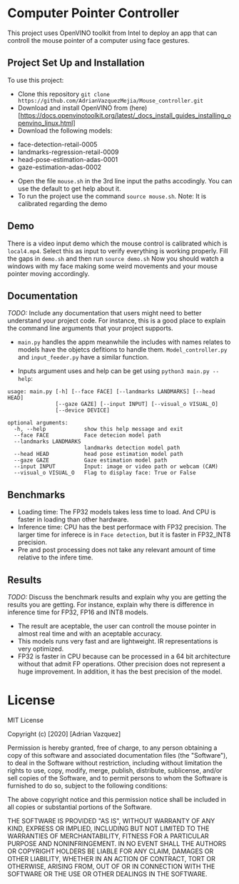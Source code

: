 # Computer Pointer Controller

This project uses OpenVINO toolkit from Intel to deploy an app that can controll the mouse pointer of a computer using  face gestures. 

## Project Set Up and Installation

To use this project:
* Clone this repository `git clone https://github.com/AdrianVazquezMejia/Mouse_controller.git`
* Download and install OpenVINO from (here)[https://docs.openvinotoolkit.org/latest/_docs_install_guides_installing_openvino_linux.html]
* Download the following models:
-  face-detection-retail-0005
-  landmarks-regression-retail-0009
-  head-pose-estimation-adas-0001
-  gaze-estimation-adas-0002
*  Open the file `mouse.sh` in the 3rd line input the paths accodingly. You can use the default to get help about it.
* To run the project use the command `source mouse.sh`.
Note: It is calibrated regarding the demo

## Demo
There is a video input demo which the  mouse control is calibrated which is `local4.mp4`.
Select this as input to verify everything is working properly. Fill the gaps in `demo.sh` and then run `source demo.sh`
Now you should watch a windows with my face making some weird movements and your mouse pointer moving accordingly.
## Documentation
*TODO:* Include any documentation that users might need to better understand your project code. For instance, this is a good place to explain the command line arguments that your project supports.

* `main.py` handles the appm meanwhile the includes with names relates to models have the objetcs defitions to handle them.
`Model_controller.py` and `input_feeder.py` have a similar function.

* Inputs argument uses and help can be get using `python3 main.py --help`:
```
usage: main.py [-h] [--face FACE] [--landmarks LANDMARKS] [--head HEAD]
               [--gaze GAZE] [--input INPUT] [--visual_o VISUAL_O]
               [--device DEVICE]

optional arguments:
  -h, --help            show this help message and exit
  --face FACE           Face detecion model path
  --landmarks LANDMARKS
                        landmarks detection model path
  --head HEAD           head pose estimation model path
  --gaze GAZE           Gaze estimation model path
  --input INPUT         Input: image or video path or webcam (CAM)
  --visual_o VISUAL_O   Flag to display face: True or False
  ```

## Benchmarks
* Loading time: The FP32 models takes less time to load. And CPU is faster in loading than other hardware.
* Inference time: CPU has the best performace with FP32 precision. The larger time for inferece is in `Face detection`, but it is faster in FP32_INT8 precision.
* Pre and post processing does not take any relevant amount of time relative to the infere time.
## Results
*TODO:* Discuss the benchmark results and explain why you are getting the results you are getting. For instance, explain why there is difference in inference time for FP32, FP16 and INT8 models.
* The result are aceptable, the user can controll the mouse pointer in almost real time and with an aceptable accuracy.
* This models runs very fast and are lightweight. IR representations is very optimized.
* FP32 is faster in CPU because can be processed in a 64 bit architecture without that admit FP operations. Other precision does not represent a huge improvement. In addition, it has the best precision of the model.
# License 
MIT License

Copyright (c) [2020] [Adrian Vazquez]

Permission is hereby granted, free of charge, to any person obtaining a copy
of this software and associated documentation files (the "Software"), to deal
in the Software without restriction, including without limitation the rights
to use, copy, modify, merge, publish, distribute, sublicense, and/or sell
copies of the Software, and to permit persons to whom the Software is
furnished to do so, subject to the following conditions:

The above copyright notice and this permission notice shall be included in all
copies or substantial portions of the Software.

THE SOFTWARE IS PROVIDED "AS IS", WITHOUT WARRANTY OF ANY KIND, EXPRESS OR
IMPLIED, INCLUDING BUT NOT LIMITED TO THE WARRANTIES OF MERCHANTABILITY,
FITNESS FOR A PARTICULAR PURPOSE AND NONINFRINGEMENT. IN NO EVENT SHALL THE
AUTHORS OR COPYRIGHT HOLDERS BE LIABLE FOR ANY CLAIM, DAMAGES OR OTHER
LIABILITY, WHETHER IN AN ACTION OF CONTRACT, TORT OR OTHERWISE, ARISING FROM,
OUT OF OR IN CONNECTION WITH THE SOFTWARE OR THE USE OR OTHER DEALINGS IN THE
SOFTWARE.
